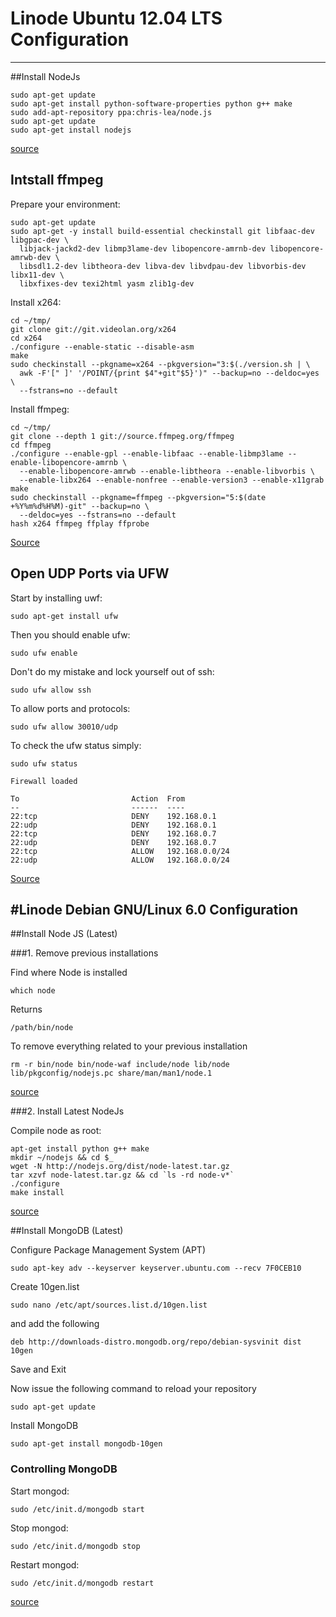 # Linode Ubuntu 12.04 LTS Configuration
---
##Install NodeJs

```
sudo apt-get update
sudo apt-get install python-software-properties python g++ make
sudo add-apt-repository ppa:chris-lea/node.js
sudo apt-get update
sudo apt-get install nodejs
```
[source](https://github.com/joyent/node/wiki/Installing-Node.js-via-package-manager)

## Intstall ffmpeg

Prepare your environment:

```
sudo apt-get update
sudo apt-get -y install build-essential checkinstall git libfaac-dev libgpac-dev \
  libjack-jackd2-dev libmp3lame-dev libopencore-amrnb-dev libopencore-amrwb-dev \
  libsdl1.2-dev libtheora-dev libva-dev libvdpau-dev libvorbis-dev libx11-dev \
  libxfixes-dev texi2html yasm zlib1g-dev
```

Install x264:
```
cd ~/tmp/
git clone git://git.videolan.org/x264
cd x264
./configure --enable-static --disable-asm
make
sudo checkinstall --pkgname=x264 --pkgversion="3:$(./version.sh | \
  awk -F'[" ]' '/POINT/{print $4"+git"$5}')" --backup=no --deldoc=yes \
  --fstrans=no --default
```

Install ffmpeg:
````
cd ~/tmp/
git clone --depth 1 git://source.ffmpeg.org/ffmpeg
cd ffmpeg
./configure --enable-gpl --enable-libfaac --enable-libmp3lame --enable-libopencore-amrnb \
  --enable-libopencore-amrwb --enable-libtheora --enable-libvorbis \
  --enable-libx264 --enable-nonfree --enable-version3 --enable-x11grab
make
sudo checkinstall --pkgname=ffmpeg --pkgversion="5:$(date +%Y%m%d%H%M)-git" --backup=no \
  --deldoc=yes --fstrans=no --default
hash x264 ffmpeg ffplay ffprobe
````

[Source](https://ffmpeg.org/trac/ffmpeg/wiki/UbuntuCompilationGuide)

## Open UDP Ports via UFW

Start by installing uwf:  

```
sudo apt-get install ufw
```

Then you should enable ufw:

```
sudo ufw enable
```

Don't do my mistake and lock yourself out of ssh:

```
sudo ufw allow ssh
```

To allow ports and protocols:

```
sudo ufw allow 30010/udp
```


To check the ufw status simply:

```
sudo ufw status

Firewall loaded

To                         Action  From
--                         ------  ----
22:tcp                     DENY    192.168.0.1
22:udp                     DENY    192.168.0.1
22:tcp                     DENY    192.168.0.7
22:udp                     DENY    192.168.0.7
22:tcp                     ALLOW   192.168.0.0/24
22:udp                     ALLOW   192.168.0.0/24
```

[Source](https://help.ubuntu.com/community/UFW)

#Linode Debian GNU/Linux 6.0 Configuration
---

##Install Node JS (Latest)

###1. Remove previous installations

Find where Node is installed
```
which node
```
Returns
```
/path/bin/node
```
To remove everything related to your previous installation
```
rm -r bin/node bin/node-waf include/node lib/node lib/pkgconfig/nodejs.pc share/man/man1/node.1
```

[source](http://stackoverflow.com/questions/5650169/uninstall-node-js-using-linux-command-line)

###2. Install Latest NodeJs

Compile node as root:
```
apt-get install python g++ make
mkdir ~/nodejs && cd $_
wget -N http://nodejs.org/dist/node-latest.tar.gz
tar xzvf node-latest.tar.gz && cd `ls -rd node-v*`
./configure
make install
```

[source](https://github.com/joyent/node/wiki/Installing-Node.js-via-package-manager)

##Install MongoDB (Latest)

Configure Package Management System (APT)
```
sudo apt-key adv --keyserver keyserver.ubuntu.com --recv 7F0CEB10
```

Create 10gen.list
```
sudo nano /etc/apt/sources.list.d/10gen.list
```
and add the following
```
deb http://downloads-distro.mongodb.org/repo/debian-sysvinit dist 10gen
```
Save and Exit

Now issue the following command to reload your repository
```
sudo apt-get update
```

Install MongoDB
```
sudo apt-get install mongodb-10gen
```

### Controlling MongoDB

Start mongod:
```
sudo /etc/init.d/mongodb start
```

Stop mongod:
```
sudo /etc/init.d/mongodb stop
```

Restart mongod:
```
sudo /etc/init.d/mongodb restart
```

[source](http://docs.mongodb.org/manual/tutorial/install-mongodb-on-debian/)




















